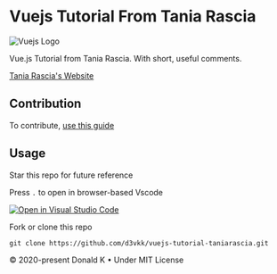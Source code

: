 # Vuejs Tutorial From Tania Rascia

![Vuejs Logo](https://github.com/d3vkk/vuejs-tutorial-taniarascia/blob/master/vuejs-logo.png)

Vue.js Tutorial from Tania Rascia. With short, useful comments.

[Tania Rascia's Website](https://www.taniarascia.com/getting-started-with-vue/)

## Contribution

To contribute, [use this guide](https://github.com/d3vkk/open-source/blob/master/CONTRIBUTING.md)

## Usage

Star this repo for future reference

Press `.` to open in browser-based Vscode

[![Open in Visual Studio Code](https://open.vscode.dev/badges/open-in-vscode.svg)](https://open.vscode.dev/d3vkk/vuejs-tutorial-taniarascia)

Fork or clone this repo
```
git clone https://github.com/d3vkk/vuejs-tutorial-taniarascia.git
```

© 2020-present Donald K • Under MIT License
